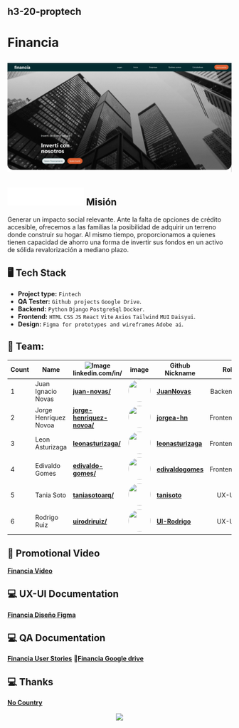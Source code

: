 ## h3-20-proptech

# Financia


## ![alt text](./proptech/src/assets/readmeFinancia.webp)

## ![logo](./proptech/src/assets/logo-white.png) Misión 
Generar un impacto social relevante. Ante la falta de opciones
de crédito accesible, ofrecemos a las familias la posibilidad de adquirir un terreno
donde construir su hogar. Al mismo tiempo, proporcionamos a quienes tienen
capacidad de ahorro una forma de invertir sus fondos en un activo de sólida
revalorización a mediano plazo. 

## 🖥 Tech Stack 

 * **Project type:** `Fintech`
 * **QA Tester:** `Github projects` `Google Drive`.
 * **Backend:** `Python` `Django` `PostgreSql` `Docker`.
 * **Frontend:** `HTML` `CSS` `JS` `React` `Vite` `Axios` `Tailwind` `MUI` `Daisyui`.
 * **Design:** `Figma for prototypes and wireframes` `Adobe ai`.

## 📌 Team:


| Count | Name | <img src="https://static.licdn.com/aero-v1/sc/h/3loy7tajf3n0cho89wgg0fjre?raw=true" alt="Image" width="28vw"> <br /> linkedin.com/in/ | image| Github <br/> Nickname| Role <br /> |
| --- |--- | --- | --- | --- | ---: |
| 1  | Juan Ignacio Novas | [**juan-novas/**](https://www.linkedin.com/in/juan-novas/) | <img src="https://avatars.githubusercontent.com/u/162047014?s=64&v=4" width="50" height="50" style="border-radius: 50%;"> | [**JuanNovas**](https://github.com/JuanNovas) | Backend   |
| 2  | Jorge Henríquez Novoa | [**jorge-henriquez-novoa/**](https://www.linkedin.com/in/jorge-henriquez-novoa) | <img src="https://avatars.githubusercontent.com/u/112107967?s=64&v=4" width="50" height="50" style="border-radius: 50%;"> | [**jorgea-hn**](https://github.com/jorgea-hn) | Frontend   |
| 3  | Leon Asturizaga | [**leonasturizaga/**](https://www.linkedin.com/in/leon-asturizaga-94a80377) | <img src="https://avatars.githubusercontent.com/u/128533111?v=4" width="50" height="50" style="border-radius: 50%;">| [**leonasturizaga**](https://github.com/leonasturizaga) | Frontend   |
| 4  | Edivaldo Gomes | [**edivaldo-gomes/**](https://www.linkedin.com/in/edivaldo-gomes/) | <img src="https://avatars.githubusercontent.com/u/34548938?v=4" width="50" height="50" style="border-radius: 50%;"> | [**edivaldogomes**](https://github.com/edivaldogomes) | Frontend   |
| 5  | Tania Soto | [**taniasotoarq/**](https://www.linkedin.com/in/taniasotoarq) | <img src="https://avatars.githubusercontent.com/u/134714893?s=64&v=4" width="50" height="50" style="border-radius: 50%;"> | [**tanisoto**](https://github.com/tanisoto) | UX-UI   |
| 6  | Rodrigo Ruiz| [**uirodriruiz/**](https://www.linkedin.com/in/uirodriruiz)| <img src="https://avatars.githubusercontent.com/u/122314817?s=64&v=4" width="50" height="50" style="border-radius: 50%;"> | [**UI-Rodrigo**](https://github.com/UI-Rodrigo) | UX-UI   |

## 🎥 Promotional Video

[**Financia Video**](https://drive.google.com/file/d/1-GRJgjgiPKwtJshqZ5LrEGZXhxroi6kV/view?usp=drive_link)

## 💻 UX-UI Documentation
[**Financia Diseño Figma**](https://www.figma.com/design/2XBprm3Mx3RFyqmhk6ywyO/Hackaton---Fintech?node-id=1-3786&node-type=canvas&t=0eLL1JOL0EcKOUsD-0)

## 💻 QA Documentation
[**Financia User Stories**](https://docs.google.com/spreadsheets/d/1CQBvHdRimW6HVcm7BoOWu-C-K5nD7nMLnsp3XO6EYdY/edit?usp=sharing)
📂[**Financia Google drive**](https://drive.google.com/drive/folders/1UHTC5PIY-nA50L7BCqkimUvDGaVeCUF1?usp=drive_link)

## 💻 Thanks

[**No Country**](https://www.nocountry.tech/)

<div style="text-align: center;">
  <img src="https://encrypted-tbn0.gstatic.com/images?q=tbn:ANd9GcQsukYB3HL90LSwYv_RIR2O2OlCV8Sbkx2eNHv8nRvOu8L16FxLQ0nPzY02wQ_BJOfQZw&usqp=CAU" align="center" width="324"/>
</div>